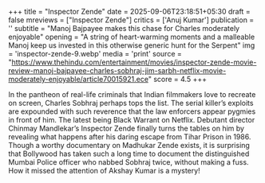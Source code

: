 +++
title = "Inspector Zende"
date = 2025-09-06T23:18:51+05:30
draft = false
mreviews = ["Inspector Zende"]
critics = ['Anuj Kumar']
publication = ''
subtitle = "Manoj Bajpayee makes this chase for Charles moderately enjoyable"
opening = "A string of heart-warming moments and a malleable Manoj keep us invested in this otherwise generic hunt for the Serpent"
img = 'inspector-zende-9.webp'
media = 'print'
source = "https://www.thehindu.com/entertainment/movies/inspector-zende-movie-review-manoj-bajpayee-charles-sobhraj-jim-sarbh-netflix-movie-moderately-enjoyable/article70015921.ece"
score = 4.5
+++

In the pantheon of real-life criminals that Indian filmmakers love to recreate on screen, Charles Sobhraj perhaps tops the list. The serial killer’s exploits are expounded with such reverence that the law enforcers appear pygmies in front of him. The latest being Black Warrant on Netflix. Debutant director Chinmay Mandlekar’s Inspector Zende finally turns the tables on him by revealing what happens after his daring escape from Tihar Prison in 1986. Though a worthy documentary on Madhukar Zende exists, it is surprising that Bollywood has taken such a long time to document the distinguished Mumbai Police officer who nabbed Sobhraj twice, without making a fuss. How it missed the attention of Akshay Kumar is a mystery!
